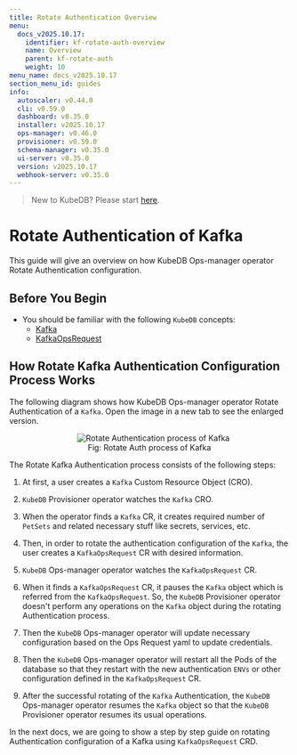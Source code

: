 ```yaml
---
title: Rotate Authentication Overview
menu:
  docs_v2025.10.17:
    identifier: kf-rotate-auth-overview
    name: Overview
    parent: kf-rotate-auth
    weight: 10
menu_name: docs_v2025.10.17
section_menu_id: guides
info:
  autoscaler: v0.44.0
  cli: v0.59.0
  dashboard: v0.35.0
  installer: v2025.10.17
  ops-manager: v0.46.0
  provisioner: v0.59.0
  schema-manager: v0.35.0
  ui-server: v0.35.0
  version: v2025.10.17
  webhook-server: v0.35.0
---
```


> New to KubeDB? Please start [here](/docs/v2025.10.17/README).

# Rotate Authentication of Kafka

This guide will give an overview on how KubeDB Ops-manager operator Rotate Authentication configuration.

## Before You Begin

- You should be familiar with the following `KubeDB` concepts:
    - [Kafka](/docs/v2025.10.17/guides/kafka/concepts/kafka)
    - [KafkaOpsRequest](/docs/v2025.10.17/guides/kafka/concepts/kafkaopsrequest)

## How Rotate Kafka Authentication Configuration Process Works

The following diagram shows how KubeDB Ops-manager operator Rotate Authentication of a `Kafka`. Open the image in a new tab to see the enlarged version.

<figure align="center">
  <img alt="Rotate Authentication process of Kafka" src="/docs/v2025.10.17/images/day-2-operation/kafka/kf-rotate-auth.svg">
<figcaption align="center">Fig: Rotate Auth process of Kafka</figcaption>
</figure>

The Rotate Kafka Authentication process consists of the following steps:

1. At first, a user creates a `Kafka` Custom Resource Object (CRO).

2. `KubeDB` Provisioner  operator watches the `Kafka` CRO.

3. When the operator finds a `Kafka` CR, it creates required number of `PetSets` and related necessary stuff like secrets, services, etc.

4. Then, in order to rotate the authentication configuration of the `Kafka`, the user creates a `KafkaOpsRequest` CR with desired information.

5. `KubeDB` Ops-manager operator watches the `KafkaOpsRequest` CR.

6. When it finds a `KafkaOpsRequest` CR, it pauses the `Kafka` object which is referred from the `KafkaOpsRequest`. So, the `KubeDB` Provisioner  operator doesn't perform any operations on the `Kafka` object during the rotating Authentication process.

7. Then the `KubeDB` Ops-manager operator will update necessary configuration based on the Ops Request yaml to update credentials.

8. Then the `KubeDB` Ops-manager operator will restart all the Pods of the database so that they restart with the new authentication `ENVs` or other configuration defined in the `KafkaOpsRequest` CR.

9. After the successful rotating of the `Kafka` Authentication, the `KubeDB` Ops-manager operator resumes the `Kafka` object so that the `KubeDB` Provisioner  operator resumes its usual operations.

In the next docs, we are going to show a step by step guide on rotating Authentication configuration of a Kafka using `KafkaOpsRequest` CRD.
